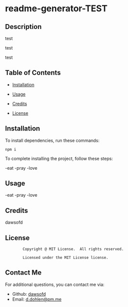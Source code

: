 # readme-generator-TEST

## Description 

test

test

test

## Table of Contents 

* [Installation](#installation)

* [Usage](#usage)

* [Credits](#credits)

* [License](#license)

## Installation

To install dependencies, run these commands:

```
npm i
```

To complete installing the project, follow these steps:

-eat
-pray
-love

## Usage

-eat
-pray
-love

## Credits 

dawsofd
    
## License
            
            Copyright @ MIT License.  All rights reserved.
            
            Licensed under the MIT License license.

## Contact Me 

For additional questions, you can contact me via: 

- Github: [dawsofd](https://github.com/dawsofd/)
- Email:  d.dohlen@pm.me